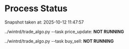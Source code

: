 # Process Status

Snapshot taken at: 2025-10-12 11:47:57

../wintrd/trade_algo.py --task price_update: **NOT RUNNING**

../wintrd/trade_algo.py --task buy_sell: **NOT RUNNING**

